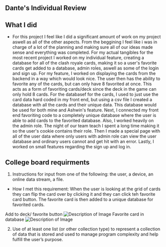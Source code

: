 ## Dante's Individual Review
## What I did
- For this project I feel like I did a significant amount of work on my project aswell as all of the other aspects. From the beggining I feel like i was in charge of a lot of the planning and making sure all of our ideas made sense and everything was completed. For my actual tangibles for the most recent project I worked on my individual feature, creating a database for all of the clash royale cards, making it so a user's favorite cards get added to a database, admin roles, aswell as some of the login and sign up. For my feature, I worked on displaying the cards from the backend in a way which would look nice. The user then has the ability to favorite any of the cards, but can only have 8 favorited at once. This acts as a form of favoriting cards/deck since the deck in the game can only hold 8 cards. For the databasef for the cards, I used to just use the card data hard coded in my front end, but using a csv file I created a database with all the cards and their unique data. This database would be used for both mine and Ashwin's feature. Next, I connected my front end favoriting code to a completely unique database where the user is able to add cards to the favorited database. Also, I worked heavily on the admin role. The night of our team teach I spent a long time making it so the user's cookie contains their role. Then I made a special page with all of the user data where only users with admin role can view the user database and ordinary users cannot and get hit with an error. Lastly, I worked on small features regarding the sign up and log in. 

## College board requirments
1. Instructions for input from one of the following: the user, a device, an online data stream, a file.	
- How I met this requirement: When the user is looking at the grid of cards they can flip the card over by clicking it and they can click teh favorite card button. The favorite card is then added to a unique database for favorited cards. 

Add to deck/ favorite button
<img src="{{site.baseurl}}/images/CBdeck.png" alt="Description of Image">
Favorite card in database
<img src="{{site.baseurl}}/images/CBfdata.png" alt="Description of Image">

2. Use of at least one list (or other collection type) to represent a collection of data that is stored and used to manage program complexity and help fulfill the user’s purpose.

